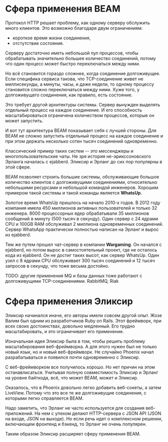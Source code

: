 # Сфера применения BEAM

Протокол HTTP решает проблему, как одному серверу обслужить много клиентов. Это возможно благодаря двум ограничениям:

- короткое время жизни соединения,
- отстутствие состояния.

Серверу достаточно иметь небольшой пул процессов, чтобы обрабатывать значительно большее количество соединений, потому что один процесс может быстро переключаться между ними.

Но всё становится гораздо сложнее, когда соединение долгоживущее. Если специфика сервиса такова, что TCP-соединение живет не миллисекунды, а минуты, часы, и даже недели, то одному процессу становится сложно переключаться между ними. Хуже того, у долгоживущего соединения, как правило, есть состояние.

Это требует другой архитектуры системы. Сервер вынужден выделять отдельный процесс на каждое соединение. И его способность масштабироваться ограничена количеством процессов, которые он может запустить.

И вот тут архитектура BEAM показывает себя с лучшей стороны. Для BEAM не сложно запустить отдельный процесс на каждое соединение и при этом держать несколько сотен тысяч соединений одновременно.

Классический пример таких систем -- это мессенджеры и многопользовательские чаты. Не зря история не-эрикссоновского Эрланга началась с ejabberd. Эликсир и Эрланг до сих пор популярны в этой сфере. 

BEAM позволяет строить большие системы, обслуживающие большое количество клиентов с долгоживущими соединениями, относительно небольшими ресурсами и небольшой командой инженеров. Хорошим примером такой системы и такой команды является **WhatsUp**.

Золотое время WhatsUp пришлось на начало 2010-х годов. В 2012 году компания имела 450 миллионов активных пользователей и только 32 инженера. 8000 процессорных ядер обрабатывали 35 миллионов сообщений в минуту (500 тысяч в секунду). Один сервер с 24 ядрами CPU и 100GB RAM обслуживал 2 миллиона одновременных соединений. Сервер WhatsApp практически полностью написан на Эрланг и вырос из ejabberd.

Тем же путем прошел чат-сервер в компании **Wargaming**. Он начался с ejabberd, но потом вырос в самостоятельный проект, где не осталось кода из ejabberd. Он не достиг таких высот, как сервер WhatsUp. Один узел с 8 ядрами CPU обслуживает 300 тысяч соединений и 12 тысяч запросов в секунду, что тоже весьма достойно.

TODO: другие применения 
MQ и базы данных тоже работают с долгоживущими TCP-соединениями. 
RabbitMQ, Riak


# Сфера применения Эликсир

Эликсир начинался иначе, его авторы имели совсем другой опыт. Жозе Валим был одним из разработчиков Ruby on Rails. Этот фреймворк, при всех своих достоинствах, довольно медленный. Его трудно масштабировать, и это ограничивает его применение.

Изначальная идея Эликсир была в том, чтобы решить проблему масштабирования веб-фреймворка. А для этого нужен был не только новый язык, но и новый веб-фреймворк. Не случайно Phoenix начал разрабатываться и появился почти одновременно с Эликсир.

С веб-фреймворком все получилось хорошо. Но нет причин на этом останавлисаться. Учитывая полную совместимость Эликсир и Эрланг на уровне байткода, всё, что может BEAM, может и Эликсир. 

Оказалось, что в Phoenix довольно легко добавить веб-сокеты, а затем LiveView. Потому что это все те же долгоживущие соединения, с которыми легко справляется BEAM. 

Надо заметить, что Эрланг не часто используется для создания веб-приложений. На нем с упехом делают HTTP-сервера с JSON API (JSON на входе, JSON на выходе). Но если речь идет о комплексном решении, включающем фронтенд и бэкенд, то Эрланг не очень популярен.

Таким образом Эликсир расширяет сферу применения BEAM.


